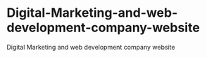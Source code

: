 # Digital-Marketing-and-web-development-company-website
Digital Marketing and web development company website
